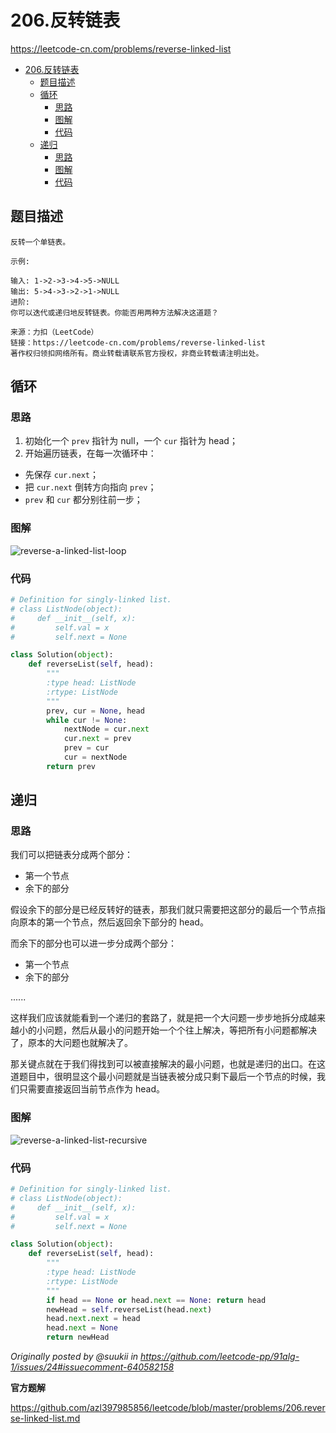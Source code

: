# 206.反转链表

https://leetcode-cn.com/problems/reverse-linked-list

- [206.反转链表](#206dot反转链表)
  - [题目描述](#题目描述)
  - [循环](#循环)
    - [思路](#思路)
    - [图解](#图解)
    - [代码](#代码)
  - [递归](#递归)
    - [思路](#思路-1)
    - [图解](#图解-1)
    - [代码](#代码-1)

## 题目描述

```
反转一个单链表。

示例:

输入: 1->2->3->4->5->NULL
输出: 5->4->3->2->1->NULL
进阶:
你可以迭代或递归地反转链表。你能否用两种方法解决这道题？

来源：力扣（LeetCode）
链接：https://leetcode-cn.com/problems/reverse-linked-list
著作权归领扣网络所有。商业转载请联系官方授权，非商业转载请注明出处。
```

## 循环

### 思路

1. 初始化一个 `prev` 指针为 null，一个 `cur` 指针为 head；
2. 开始遍历链表，在每一次循环中：

-   先保存 `cur.next`；
-   把 `cur.next` 倒转方向指向 `prev`；
-   `prev` 和 `cur` 都分别往前一步；

### 图解

![reverse-a-linked-list-loop](https://cdn.jsdelivr.net/gh/suukii/91-days-algorithm/assets/reverse-a-linked-list-loop.png)

### 代码

```py
# Definition for singly-linked list.
# class ListNode(object):
#     def __init__(self, x):
#         self.val = x
#         self.next = None

class Solution(object):
    def reverseList(self, head):
        """
        :type head: ListNode
        :rtype: ListNode
        """
        prev, cur = None, head
        while cur != None:
            nextNode = cur.next
            cur.next = prev
            prev = cur
            cur = nextNode
        return prev
```

## 递归

### 思路

我们可以把链表分成两个部分：

-   第一个节点
-   余下的部分

假设余下的部分是已经反转好的链表，那我们就只需要把这部分的最后一个节点指向原本的第一个节点，然后返回余下部分的 head。

而余下的部分也可以进一步分成两个部分：

-   第一个节点
-   余下的部分

......

这样我们应该就能看到一个递归的套路了，就是把一个大问题一步步地拆分成越来越小的小问题，然后从最小的问题开始一个个往上解决，等把所有小问题都解决了，原本的大问题也就解决了。

那关键点就在于我们得找到可以被直接解决的最小问题，也就是递归的出口。在这道题目中，很明显这个最小问题就是当链表被分成只剩下最后一个节点的时候，我们只需要直接返回当前节点作为 head。

### 图解

![reverse-a-linked-list-recursive](https://cdn.jsdelivr.net/gh/suukii/91-days-algorithm/assets/reverse-a-linked-list-recursive.png)

### 代码

```py
# Definition for singly-linked list.
# class ListNode(object):
#     def __init__(self, x):
#         self.val = x
#         self.next = None

class Solution(object):
    def reverseList(self, head):
        """
        :type head: ListNode
        :rtype: ListNode
        """
        if head == None or head.next == None: return head
        newHead = self.reverseList(head.next)
        head.next.next = head
        head.next = None
        return newHead
```

_Originally posted by @suukii in https://github.com/leetcode-pp/91alg-1/issues/24#issuecomment-640582158_

**官方题解**

https://github.com/azl397985856/leetcode/blob/master/problems/206.reverse-linked-list.md
